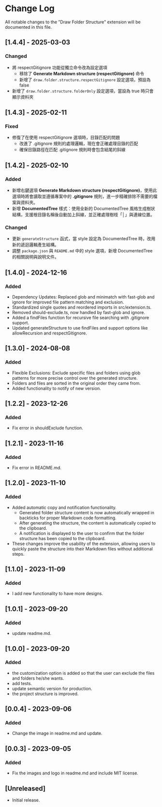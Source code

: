 # Change Log

All notable changes to the "Draw Folder Structure" extension will be documented in this file.

## [1.4.4] - 2025-03-03

### Changed
- 將 respectGitignore 功能從獨立命令改為設定選項
  - 移除了 **Generate Markdown structure (respectGitignore)** 命令
  - 新增了 `draw.folder.structure.respectGitignore` 設定選項，預設為 false
- 新增了 `draw.folder.structure.folderOnly` 設定選項，當設為 true 時只會顯示資料夾
## [1.4.3] - 2025-02-11

### Fixed
- 修復了在使用 respectGitignore 選項時，目錄匹配的問題
  - 改進了 .gitignore 規則的處理邏輯，現在會正確處理目錄的匹配
  - 確保目錄路徑在匹配 .gitignore 規則時會包含結尾的斜線

## [1.4.2] - 2025-02-10

### Added
- 新增右鍵選項 **Generate Markdown structure (respectGitignore)**，使用此選項時將會讀取並遵循專案中的 **.gitignore** 規則，進一步精確排除不需要的檔案與資料夾。
- 新增 **DocumentedTree** 樣式：使用全新的 DocumentedTree 風格生成樹狀結構，支援根目錄名稱後自動加上斜線，並正確處理樹枝「│」與連線位置。
  
### Changed
- 更新 `generateStructure` 函式，當 style 設定為 DocumentedTree 時，改用新的遞迴邏輯產生結構。
- 調整 `package.json` 與 `README.md` 中的 style 選項，新增 DocumentedTree 的相關說明與說明文件。

## [1.4.0] - 2024-12-16

### Added

- Dependency Updates: Replaced glob and minimatch with fast-glob and ignore for improved file pattern matching and exclusion.
- Standardized single quotes and reordered imports in src/extension.ts.
- Removed should-exclude.ts, now handled by fast-glob and ignore.
- Added a findFiles function for recursive file searching with .gitignore support.
- Updated generateStructure to use findFiles and support options like allowRecursion and respectGitignore.

## [1.3.0] - 2024-08-08

### Added

- Flexible Exclusions: Exclude specific files and folders using glob patterns for more precise control over the generated structure.
- Folders and files are sorted in the original order they came from.
- Added functionality to notify of new version.

## [1.2.2] - 2023-12-26

### Added

- Fix error in shouldExclude function.

## [1.2.1] - 2023-11-16

### Added

- Fix error in README.md.

## [1.2.0] - 2023-11-10

### Added

- Added automatic copy and notification functionality.
  - Generated folder structure content is now automatically wrapped in backticks for proper Markdown code formatting.
  - After generating the structure, the content is automatically copied to the clipboard.
  - A notification is displayed to the user to confirm that the folder structure has been copied to the clipboard.
- These changes improve the usability of the extension, allowing users to quickly paste the structure into their Markdown files without additional steps.

## [1.1.0] - 2023-11-09

### Added

- I add new functionality to have more designs.

## [1.0.1] - 2023-09-20

### Added

- update readme.md.

## [1.0.0] - 2023-09-20

### Added

- the customization option is added so that the user can exclude the files and folders he/she wants.
- add tests.
- update semantic version for production.
- the project structure is improved.

## [0.0.4] - 2023-09-06

### Added

- Change the image in readme.md and update.

## [0.0.3] - 2023-09-05

### Added

- Fix the images and logo in readme.md and include MIT license.

## [Unreleased]

- Initial release.
